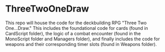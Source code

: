 # ThreeTwoOneDraw
This repo will house the code for the deckbuilding RPG "Three Two One...Draw." This includes the foundational code for cards (found in CardScript folder), the logic of a combat encounter (found in the MonoScript folder and Managers folder), and finally includes the code for weapons and their corresponding timer slots (found in Weapons folder).
